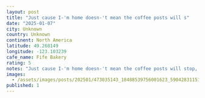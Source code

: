 ```yaml
---
layout: post
title: "Just cause I-'m home doesn-'t mean the coffee posts will s"
date: "2025-01-07"
city: Unknown
country: Unknown
continent: North America
latitude: 49.268149
longitude: -123.103239
cafe_name: Fife Bakery
rating: 5
notes: "Just cause I-'m home doesn-'t mean the coffee posts will stop, incredible pour over and sweet treats at in mount pleasant. #worldcoffeetour"
images:
  - /assets/images/posts/202501/473035143_18488539756001623_5904283115140631792_n_18044187770021675.jpg
published: 1
---
```

